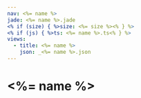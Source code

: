 ```yaml
---
nav: <%= name %>
jade: <%= name %>.jade
<% if (size) { %>size: <%= size %><% } %>
<% if (js) { %>ts: <%= name %>.ts<% } %>
views:
  - title: <%= name %>
    json: _<%= name %>.json
---
```


# <%= name %>
